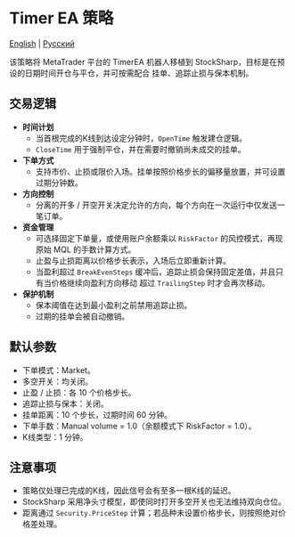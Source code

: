 # Timer EA 策略
[English](README.md) | [Русский](README_ru.md)

该策略将 MetaTrader 平台的 TimerEA 机器人移植到 StockSharp，目标是在预设的日期时间开仓与平仓，并可按需配合
挂单、追踪止损与保本机制。

## 交易逻辑

- **时间计划**
  - 当首根完成的K线到达设定分钟时，`OpenTime` 触发建仓逻辑。
  - `CloseTime` 用于强制平仓，并在需要时撤销尚未成交的挂单。
- **下单方式**
  - 支持市价、止损或限价入场。挂单按照价格步长的偏移量放置，并可设置过期分钟数。
- **方向控制**
  - 分离的开多 / 开空开关决定允许的方向，每个方向在一次运行中仅发送一笔订单。
- **资金管理**
  - 可选择固定下单量，或使用账户余额乘以 `RiskFactor` 的风控模式，再现原始 MQL 的手数计算方式。
  - 止盈与止损距离以价格步长表示，入场后立即重新计算。
  - 当盈利超过 `BreakEvenSteps` 缓冲后，追踪止损会保持固定差值，并且只有当价格继续向盈利方向移动
    超过 `TrailingStep` 时才会再次移动。
- **保护机制**
  - 保本阈值在达到最小盈利之前禁用追踪止损。
  - 过期的挂单会被自动撤销。

## 默认参数

- 下单模式：Market。
- 多空开关：均关闭。
- 止盈 / 止损：各 10 个价格步长。
- 追踪止损与保本：关闭。
- 挂单距离：10 个步长，过期时间 60 分钟。
- 下单手数：Manual volume = 1.0（余额模式下 RiskFactor = 1.0）。
- K线类型：1 分钟。

## 注意事项

- 策略仅处理已完成的K线，因此信号会有至多一根K线的延迟。
- StockSharp 采用净头寸模型，即使同时打开多空开关也无法维持双向仓位。
- 距离通过 `Security.PriceStep` 计算；若品种未设置价格步长，则按照绝对价格差处理。
